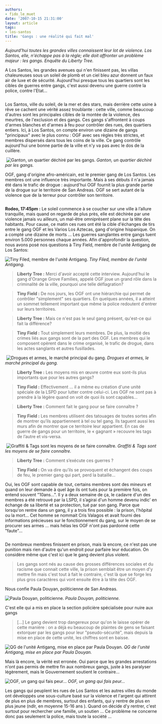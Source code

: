 ```yaml
---
authors:
- fido_le_muet
date: '2007-10-15 21:31:00'
layout: article
tags:
- los-santos
title: 'Gangs : une réalité qui fait mal'
---
```



_Aujourd'hui toutes les grandes villes connaissent leur lot de violence. Los Santos, elle, n'échappe pas à la règle; elle doit affronter un problème majeur : les gangs. Enquête du Liberty Tree._

A Los Santos, les grandes avenues qui n'en finissent pas, les villas chaleureuses sous un soleil de plomb et un ciel bleu azur donnent un faux air de luxe et de sécurité. Aujourd'hui presque tous les quartiers sont les cibles de guerres entre gangs, c'est aussi devenu une guerre contre la police, contre l'Etat...

![]()

Los Santos, ville du soleil, de la mer et des stars, mais derrière cette usine à rêve se cachent une vérité assez troublante : cette ville, comme beaucoup d'autres sont les principales cibles de la montée de la violence, des meurtres, de l'exclusion et des gangs. Ces gangs s'affrontent à coups d'armes blanches et d'armes à feu pour contrôler des rues, des quartiers entiers. Ici, à Los Santos, on compte environ une dizaine de gangs "principaux" avec le plus connu : OGF avec ses règles très strictes, et membres dispersés dans tous les coins de la ville. Ce gang contrôle aujourd'hui une bonne partie de la ville et n'y va pas avec le dos de la cuillère.

![]()
![Ganton, un quartier déchiré par les gangs.]()
_Ganton, un quartier déchiré par les gangs._

OGF, gang d'origine afro-américain, est le premier gang de Los Santos. Les membres ont une influence très importante. Mais à ses débuts il n'a jamais été dans le trafic de drogue : aujourd'hui OGF fournit la plus grande partie de la drogue sur le territoire de San Andreas. OGF se sert autant de la violence que de la terreur pour contrôler son territoire.

![]()

**Rodeo, 17:45pm :** Le soleil commence à se coucher sur une ville à l’allure tranquille, mais quand on regarde de plus près, elle est déchirée par une violence jamais vu ailleurs, un mal-être omniprésent plane sur la tête des habitants. Pour cause, ce matin ces rues ont été la cible d'échanges de tirs entre le gang OGF et les Varios Los Aztecas, gang d'origine hispanique. On a compté une dizaine de morts ... Les guerres sanglantes entre gangs tuent environ 5.000 personnes chaque années. Afin d'approfondir la question, nous avons posé nos questions à Tiny Field, membre de l'unité Antigang de Los Santos:

![Tiny Filed, membre de l'unité Antigang.]()
_Tiny Filed, membre de l'unité Antigang._

> **Liberty Tree :** Merci d'avoir accepté cette interview. Aujourd'hui le gang d'Orange Grove Families, appelé OGF joue un grand rôle dans la criminalité de la ville, pourquoi une telle déflagration?

> **Tiny Field :** De nos jours, les OGF ont une hiérarchie qui permet de contrôler "simplement" ses quartiers. En quelques années, il a atteint un sommet tellement important que même la police redoutent d'entrer sur leurs territoires.

> **Liberty Tree :** Mais ce n'est pas le seul gang présent, qu'est-ce qui fait la différence?

> **Tiny Field :** Tout simplement leurs membres. De plus, la moitié des crimes liés aux gangs sont de la part des OGF. Les membres qui le composent opèrent dans le crime organisé, le trafic de drogue, dans les actes sanglants et autres fusillades.

![]()
![Drogues et armes, le marché principal du gang.]()
_Drogues et armes, le marché principal du gang._

> **Liberty Tree :** Les moyens mis en œuvre contre eux sont-ils plus importants que pour les autres gangs?

> **Tiny Field :** Effectivement ... il a même eu création d'une unité spéciale de la LSPD pour lutter contre celui-ci. Les OGF ne sont pas à prendre à la légère quand on voit de quoi ils sont capables...

> **Liberty Tree :** Comment fait le gang pour se faire connaître ?

> **Tiny Field :** Les membres utilisent des tatouages de toutes sortes afin de montrer qu’ils appartiennent à tel ou tel gang. Ils taguent aussi les murs afin de montrer que ce territoire leur appartient. En cas de guerre de gangs pour un territoire, le « gagnant » recouvre les tags de l’autre et vis-versa.

![]()
![Graffiti & Tags sont les moyens de se faire connaître.]()
_Graffiti & Tags sont les moyens de se faire connaître._

> **Liberty Tree :** Comment s’exécute ces guerres ?

> **Tiny Field :** On va dire qu’ils se provoquent et échangent des coups de feu, le premier gang qui part, perd la bataille...

Oui, les OGF sont capable de tout, certains membres sont des mineurs et quand on leur demande à quel âge ils ont tués pour la première fois, on entend souvent "10ans...". Il y a deux semaine de ça, le cadavre d'un des membres a été retrouvé par la LSPD, il s’agirai d'un homme devenu indic' en échange de sa liberté et sa protection, tué par son gang. Parce que lorsqu'on rentre dans un gang, il y a trois fins possible : la prison, l'hôpital ou la mort... Cet homme se nommait Cris Valagos et avait fourni des informations précieuses sur le fonctionnement du gang, sur le moyen de se procurer ses armes ... mais hélas les OGF n'ont pas pardonné cette "faute"...

![]()

De nombreux membres finissent en prison, mais là encore, ce n'est pas une punition mais rien d'autre qu'un endroit pour parfaire leur éducation. On considère même que c'est ici que le gang devient plus violent.

> Les gangs sont nés au cause des grosses différences sociales et du racisme que connait cette ville, la prison semblait être un moyen d'y mettre fin mais c'est tout à fait le contraire, c'est là que se forge les plus gros caractères qui vont ensuite être à la tête des OGF.

Nous confie Paula Douyan, politicienne de San Andreas.

![Paula Douyan, politicienne.]()
_Paula Douyan, politicienne._

C'est elle qui a mis en place la section policière spécialisée pour nuire aux gangs

> [...] Le gang devient trop dangereux pour qu'on le laisse opérer de cette manière : on a déjà eu beaucoup de plaintes de gens se faisant extorquer par les gangs pour leur "pseudo-sécurité", mais depuis la mise en place de cette unité, les chiffres sont en baisse.

![QG de l'unité Antigang, mise en place par Paula Douyan.]()
_QG de l'unité Antigang, mise en place par Paula Douyan._

Mais là encore, la vérité est erronée. Oui parce que les grandes arrestations n'ont pas permis de mettre fin aux nombreux gangs, juste à les paralyser légèrement, mais le Gouvernement soutient le contraire...

![OGF, un gang qui fais peur...]()
_OGF, un gang qui fais peur..._

Les gangs qui peuplent les rues de Los Santos et les autres villes du monde ont développés une sous-culture basé sur la violence et l'argent qui attirent de plus en plus de membres, surtout des enfants, qui y rentre de plus en plus jeune (ndlr, en moyenne 15-16 ans ). Quand on décide d'y rentrer, c'est surtout pour rechercher une famille, un soutien ... Ce problème ne concerne donc pas seulement la police, mais toute la société ...